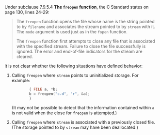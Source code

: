 Under subclause 7.9.5.4 **The `freopen` function**, the C Standard states on
page 130, lines 24-29:

> The `freopen` function opens the file whose name is the string pointed to by
> `filename` and associates the stream pointed to by `stream` with it. The `mode`
> argument is used just as in the `fopen` function.
>
> The `freopen` function first attempts to close any file that is associated with
> the specified stream. Failure to close the file successfully is ignored. The
> error and end-of-file indicators for the stream are cleared.

It is not clear whether the following situations have defined behavior:

1. Calling `freopen` where `stream` points to uninitialized storage. For example:

   ```c
           { FILE a, *b;
           b = freopen("c.d", "r", &a);
           }
   ```

   (It may not be possible to detect that the information contained within `a` is
   not valid when the close for `freopen` is attempted.)
2. Calling `freopen` where `stream` is associated with a previously closed file. (The storage pointed to by `stream` may have been deallocated.)
